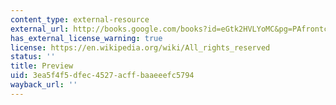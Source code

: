 ```yaml
---
content_type: external-resource
external_url: http://books.google.com/books?id=eGtk2HVLYoMC&pg=PAfrontcover
has_external_license_warning: true
license: https://en.wikipedia.org/wiki/All_rights_reserved
status: ''
title: Preview
uid: 3ea5f4f5-dfec-4527-acff-baaeeefc5794
wayback_url: ''
---
```

